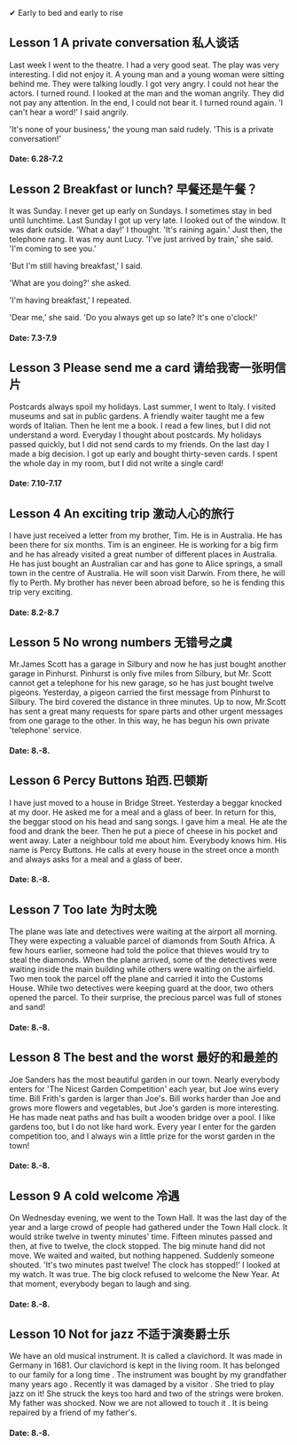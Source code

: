✔ Early to bed and early to rise

## Lesson 1 A private conversation 私人谈话

Last week I went to the theatre. I had a very good seat. The play was very interesting. I did not enjoy it. A young man and a young woman were sitting behind me. They were talking loudly. I got very angry. I could not hear the actors. I turned round. I looked at the man and the woman angrily. They did not pay any attention. In the end, I could not bear it. I turned round again. 'I can't hear a word!' I said angrily.

'It's none of your business,' the young man said rudely. 'This is a private conversation!'
#### Date: 6.28-7.2

## Lesson 2 Breakfast or lunch? 早餐还是午餐？

It was Sunday. I never get up early on Sundays. I sometimes stay in bed until lunchtime. Last Sunday I got up very late. I looked out of the window. It was dark outside. 'What a day!' I thought. 'It's raining again.' Just then, the telephone rang. It was my aunt Lucy. 'I've just arrived by train,' she said. 'I'm coming to see you.'

'But I'm still having breakfast,' I said.

'What are you doing?' she asked.

'I'm having breakfast,' I repeated.

'Dear me,' she said. 'Do you always get up so late? It's one o'clock!'
#### Date: 7.3-7.9

## Lesson 3 Please send me a card 请给我寄一张明信片

Postcards always spoil my holidays. Last summer, I went to Italy. I visited museums and sat in public gardens. A friendly waiter taught me a few words of Italian. Then he lent me a book. I read a few lines, but I did not understand a word. Everyday I thought about postcards. My holidays passed quickly, but I did not send cards to my friends. On the last day I made a big decision. I got up early and bought thirty-seven cards. I spent the whole day in my room, but I did not write a single card!
#### Date: 7.10-7.17

## Lesson 4 An exciting trip 激动人心的旅行

I have just received a letter from my brother, Tim. He is in Australia. He has been there for six months. Tim is an engineer. He is working for a big firm and he has already visited a great number of different places in Australia. He has just bought an Australian car and has gone to Alice springs, a small town in the centre of Australia. He will soon visit Darwin. From there, he will fly to Perth. My brother has never been abroad before, so he is fending this trip very exciting.
#### Date: 8.2-8.7

## Lesson 5 No wrong numbers 无错号之虞

Mr.James Scott has a garage in Silbury and now he has just bought another garage in Pinhurst. Pinhurst is only five miles from Silbury, but Mr. Scott cannot get a telephone for his new garage, so he has just bought twelve pigeons. Yesterday, a pigeon carried the first message from Pinhurst to Silbury. The bird covered the distance in three minutes. Up to now, Mr.Scott has sent a great many requests for spare parts and other urgent messages from one garage to the other. In this way, he has begun his own private 'telephone' service.
#### Date: 8.-8.

## Lesson 6 Percy Buttons 珀西.巴顿斯

I have just moved to a house in Bridge Street. Yesterday a beggar knocked at my door. He asked me for a meal and a glass of beer. In return for this, the beggar stood on his head and sang songs. I gave him a meal. He ate the food and drank the beer. Then he put a piece of cheese in his pocket and went away. Later a neighbour told me about him. Everybody knows him. His name is Percy Buttons. He calls at every house in the street once a month and always asks for a meal and a glass of beer.
#### Date: 8.-8.

## Lesson 7 Too late 为时太晚

The plane was late and detectives were waiting at the airport all morning. They were expecting a valuable parcel of diamonds from South Africa. A few hours earlier, someone had told the police that thieves would try to steal the diamonds. When the plane arrived, some of the detectives were waiting inside the main building while others were waiting on the airfield. Two men took the parcel off the plane and carried it into the Customs House. While two detectives were keeping guard at the door, two others opened the parcel. To their surprise, the precious parcel was full of stones and sand!
#### Date: 8.-8.

## Lesson 8 The best and the worst 最好的和最差的

Joe Sanders has the most beautiful garden in our town. Nearly everybody enters for 'The Nicest Garden Competition' each year, but Joe wins every time. Bill Frith's garden is larger than Joe's. Bill works harder than Joe and grows more flowers and vegetables, but Joe's garden is more interesting. He has made neat paths and has built a wooden bridge over a pool. I like gardens too, but I do not like hard work. Every year I enter for the garden competition too, and I always win a little prize for the worst garden in the town!
#### Date: 8.-8.

## Lesson 9 A cold welcome 冷遇

On Wednesday evening, we went to the Town Hall. It was the last day of the year and a large crowd of people had gathered under the Town Hall clock. It would strike twelve in twenty minutes' time. Fifteen minutes passed and then, at five to twelve, the clock stopped. The big minute hand did not move. We waited and waited, but nothing happened. Suddenly someone shouted. 'It's two minutes past twelve! The clock has stopped!' I looked at my watch. It was true. The big clock refused to welcome the New Year. At that moment, everybody began to laugh and sing.
#### Date: 8.-8.

## Lesson 10 Not for jazz 不适于演奏爵士乐

We have an old musical instrument. It is called a clavichord. It was made in Germany in 1681. Our clavichord is kept in the living room. It has belonged to our family for a long time . The instrument was bought by my grandfather many years ago . Recently it was damaged by a visitor . She tried to play jazz on it! She struck the keys too hard and two of the strings were broken. My father was shocked. Now we are not allowed to touch it . It is being repaired by a friend of my father's.
#### Date: 8.-8.

